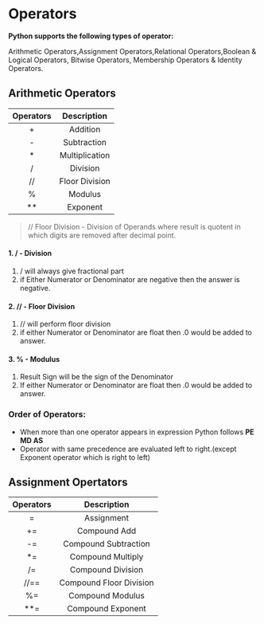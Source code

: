# Operators

**Python supports the following types of operator:** 

Arithmetic Operators,Assignment Operators,Relational Operators,Boolean & Logical Operators, Bitwise Operators, Membership Operators & Identity Operators.
## Arithmetic Operators
| Operators | Description |
| :-----------: | :-----------: |
|+|Addition|
|-|Subtraction|
|*|Multiplication|
|/|Division|
|//|Floor Division|
|%|Modulus|
|**|Exponent|

> // Floor Division - Division of Operands where result is quotent in which digits are removed after decimal point.

#### 1. / - Division
   1. / will always give fractional part
   2. if Either Numerator or Denominator are negative then the answer is negative.

#### 2. // - Floor Division 
   1. // will perform floor division
   2. if either Numerator or Denominator are float then .0 would be added to answer.

#### 3. % - Modulus
 1. Result Sign will be the sign of the Denominator
 2. If either Numerator or Denominator are float then .0 would be added to answer.

### Order of Operators:
* When more than one operator appears in expression Python follows **PE MD AS**
* Operator with same precedence are evaluated left to right.(except Exponent operator which is right to left)

## Assignment Opertators

| Operators | Description |
| :-----------: | :-----------: |
|=|Assignment|
|+=|Compound Add|
|-=|Compound Subtraction|
|*=|Compound Multiply|
|/=|Compound Division|
|//==|Compound Floor Division|
|%=|Compound Modulus|
|**=|Compound Exponent|